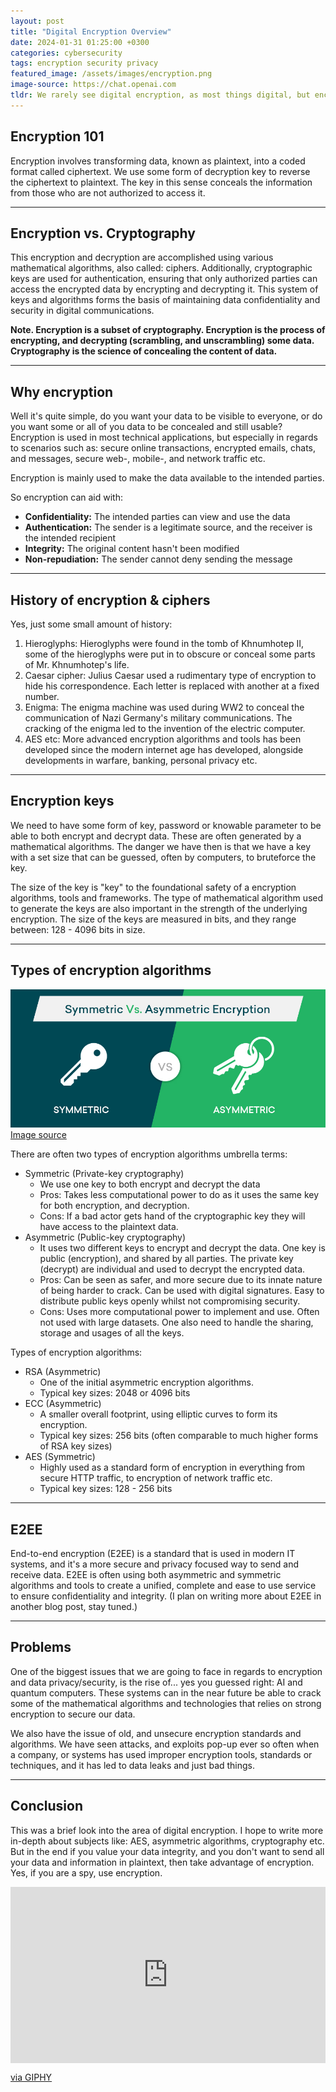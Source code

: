 ```yaml
---
layout: post
title: "Digital Encryption Overview"
date: 2024-01-31 01:25:00 +0300
categories: cybersecurity
tags: encryption security privacy
featured_image: /assets/images/encryption.png
image-source: https://chat.openai.com
tldr: We rarely see digital encryption, as most things digital, but encryption is huge part of all the parts of our everyday digital life. 
---
```


## Encryption 101
Encryption involves transforming data, known as plaintext, into a coded format called ciphertext. We use some form of decryption key to reverse the ciphertext to plaintext. The key in this sense conceals the information from those who are not authorized to access it. 

<hr />

## Encryption vs. Cryptography

This encryption and decryption are accomplished using various mathematical algorithms, also called: ciphers. Additionally, cryptographic keys are used for authentication, ensuring that only authorized parties can access the encrypted data by encrypting and decrypting it. This system of keys and algorithms forms the basis of maintaining data confidentiality and security in digital communications.

<b>Note. Encryption is a subset of cryptography. Encryption is the process of encrypting, and decrypting (scrambling, and unscrambling) some data. Cryptography is the science of concealing the content of data.</b>

<hr />

## Why encryption
Well it's quite simple, do you want your data to be visible to everyone, or do you want some or all of you data to be concealed and still usable? Encryption is used in most technical applications, but especially in regards to scenarios such as: secure online transactions, encrypted emails, chats, and messages, secure web-, mobile-, and network traffic etc. 

Encryption is mainly used to make the data available to the intended parties.

So encryption can aid with:

* <b>Confidentiality:</b> The intended parties can view and use the data
* <b>Authentication:</b> The sender is a legitimate source, and the receiver is the intended recipient
* <b>Integrity:</b> The original content hasn't been modified
* <b>Non-repudiation:</b> The sender cannot deny sending the message

<hr />

## History of encryption & ciphers

Yes, just some small amount of history:

1. Hieroglyphs: Hieroglyphs were found in the tomb of Khnumhotep II, some of the hieroglyphs were put in to obscure or conceal some parts of Mr. Khnumhotep's life.
2. Caesar cipher: Julius Caesar used a rudimentary type of encryption to hide his correspondence. Each letter is replaced with another at a fixed number.
3. Enigma: The enigma machine was used during WW2 to conceal the communication of Nazi Germany's military communications. The cracking of the enigma led to the invention of the electric computer.
4. AES etc: More advanced encryption algorithms and tools has been developed since the modern internet age has developed, alongside developments in warfare, banking, personal privacy etc.

<hr />

## Encryption keys

We need to have some form of key, password or knowable parameter to be able to both encrypt and decrypt data. These are often generated by a mathematical algorithms. The danger we have then is that we have a key with a set size that can be guessed, often by computers, to bruteforce the key.

The size of the key is "key" to the foundational safety of a encryption algorithms, tools and frameworks. The type of mathematical algorithm used to generate the keys are also important in the strength of the underlying encryption. The size of the keys are measured in bits, and they range between: 128 - 4096 bits in size. 

<hr />

## Types of encryption algorithms

![asymmetric-symmetric](/assets/images/asymmetric-symmetric.jpg)
[Image source](https://www.clickssl.net/blog/symmetric-encryption-vs-asymmetric-encryption)

There are often two types of encryption algorithms umbrella terms:

* Symmetric (Private-key cryptography)
    * We use one key to both encrypt and decrypt the data
    * Pros: Takes less computational power to do as it uses the same key for both encryption, and decryption.
    * Cons: If a bad actor gets hand of the cryptographic key they will have access to the plaintext data.
* Asymmetric (Public-key cryptography)
    * It uses two different keys to encrypt and decrypt the data. One key is public (encryption), and shared by all parties. The private key (decrypt) are individual and used to decrypt the encrypted data.
    * Pros: Can be seen as safer, and more secure due to its innate nature of being harder to crack. Can be used with digital signatures. Easy to distribute public keys openly whilst not compromising security.
    * Cons: Uses more computational power to implement and use. Often not used with large datasets. One also need to handle the sharing, storage and usages of all the keys.

Types of encryption algorithms:

* RSA (Asymmetric)
    * One of the initial asymmetric encryption algorithms.
    * Typical key sizes: 2048 or 4096 bits
* ECC (Asymmetric)
    * A smaller overall footprint, using elliptic curves to form its encryption.
    * Typical key sizes: 256 bits (often comparable to much higher forms of RSA key sizes)
* AES (Symmetric)
    * Highly used as a standard form of encryption in everything from secure HTTP traffic, to encryption of network traffic etc.
    * Typical key sizes: 128 - 256 bits

<hr />

## E2EE

End-to-end encryption (E2EE) is a standard that is used in modern IT systems, and it's a more secure and privacy focused way to send and receive data. E2EE is often using both asymmetric and symmetric algorithms and tools to create a unified, complete and ease to use service to ensure confidentiality and integrity. (I plan on writing more about E2EE in another blog post, stay tuned.)

<hr />

## Problems
One of the biggest issues that we are going to face in regards to encryption and data privacy/security, is the rise of... yes you guessed right: AI and quantum computers. These systems can in the near future be able to crack some of the mathematical algorithms and technologies that relies on strong encryption to secure our data.

We also have the issue of old, and unsecure encryption standards and algorithms. We have seen attacks, and exploits pop-up ever so often when a company, or systems has used improper encryption tools, standards or techniques, and it has led to data leaks and just bad things.

<hr />

## Conclusion

This was a brief look into the area of digital encryption. I hope to write more in-depth about subjects like: AES, asymmetric algorithms, cryptography etc. But in the end if you value your data integrity, and you don't want to send all your data and information in plaintext, then take advantage of encryption. Yes, if you are a spy, use encryption.

<div style="width:100%;height:0;padding-bottom:56%;position:relative;"><iframe src="https://giphy.com/embed/3oFyCYNrra8qo1Cv8Q" width="100%" height="100%" style="position:absolute" frameBorder="0" class="giphy-embed" allowFullScreen></iframe></div><p><a href="https://giphy.com/gifs/oskouioskoui-lotr-gifscapade-3oFyCYNrra8qo1Cv8Q">via GIPHY</a></p>